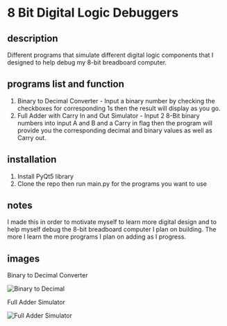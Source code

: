 # 8 Bit Digital Logic Debuggers

## description
Different programs that simulate different digital logic components that I designed to help debug my 8-bit breadboard computer.

## programs list and function

1. Binary to Decimal Converter - Input a binary number by checking the checkboxes for corresponding 1s then the result will display as you go.
2. Full Adder with Carry In and Out Simulator - Input 2 8-Bit binary numbers into input A and B and a Carry in flag then the program will provide you the corresponding decimal and binary values as well as Carry out.

## installation

1. Install PyQt5 library
2. Clone the repo then run main.py for the programs you want to use

## notes

I made this in order to motivate myself to learn more digital design and to help myself debug the 8-bit breadboard computer I plan on building. The more I learn the more programs I plan on adding as I progress.

## images
Binary to Decimal Converter

![Binary to Decimal](https://cdn.discordapp.com/attachments/563283331345678338/712890337349074994/unknown.png)

Full Adder Simulator

![Full Adder Simulator](https://cdn.discordapp.com/attachments/563283331345678338/712890637581549638/unknown.png)
